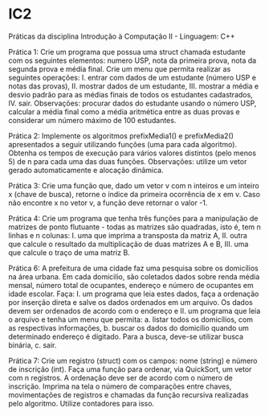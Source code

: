 # IC2
Práticas da disciplina Introdução à Computação II - Linguagem: C++

Prática 1:
Crie um programa que possua uma struct chamada estudante com os seguintes elementos: numero USP, nota da primeira prova, nota da segunda prova e média final.
Crie um menu que permita realizar as seguintes operações:
  I. entrar com dados de um estudante (número USP e notas das provas), 
  II. mostrar dados de um estudante,
  III. mostrar a média e desvio padrão para as médias finais de todos os estudantes cadastrados,
  IV. sair. 
Observações: procurar dados do estudante usando o número USP, calcular a média final como a média aritmética entre as duas provas e considerar um número máximo de 100 estudantes.

Prática 2:
Implemente os algoritmos prefixMedia1() e prefixMedia2() apresentados a seguir utilizando funções (uma para cada algoritmo).
Obtenha os tempos de execução para vários valores distintos (pelo menos 5) de n para cada uma das duas funções.
Observações: utilize um vetor gerado automaticamente e alocação dinâmica.

Prática 3:
Crie uma função que, dado um vetor v com n inteiros e um inteiro x (chave de busca), retorne o índice da primeira ocorrência de x em v. 
Caso não encontre x no vetor v, a função deve retornar o valor -1. 

Prática 4:
Crie um programa que tenha três funções para a manipulação de matrizes de ponto flutuante - todas as matrizes são quadradas, isto é, tem n linhas e n colunas: 
I. uma que imprima a transposta da matriz A,
II. outra que calcule o resultado da multiplicação de duas matrizes A e B,
III. uma que calcule o traço de uma matriz B. 

Prática 6:
A prefeitura de uma cidade faz uma pesquisa sobre os domicílios na área urbana. 
Em cada domicilio, são coletados dados sobre renda média mensal, número total de ocupantes, endereço e número de ocupantes em idade escolar. 
Faça:
I. um programa que leia estes dados, faça a ordenação por inserção direta e salve os dados ordenados em um arquivo. Os dados devem ser ordenados de acordo com o endereço e
II. um programa que leia o arquivo e tenha um menu que permita:
  a. listar todos os domicílios, com as respectivas informações,
  b. buscar os dados do domicílio quando um determinado endereço é digitado. Para a busca, deve-se utilizar busca binária,
  c. sair.
 
Prática 7:
Crie um registro (struct) com os campos: nome (string) e número de inscrição (int). 
Faça uma função para ordenar, via QuickSort, um vetor com n registros. A ordenação deve ser de acordo com o número de inscrição.
Imprima na tela o número de comparações entre chaves, movimentações de registros e chamadas da função recursiva realizadas pelo algoritmo. Utilize contadores para isso.
